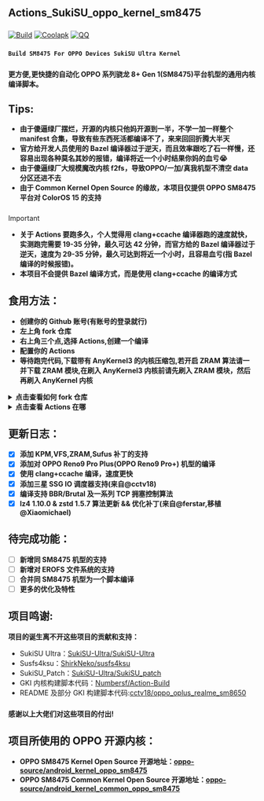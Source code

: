 ## **Actions_SukiSU_oppo_kernel_sm8475**
#####

[![Build](https://img.shields.io/badge/GitHub%20Actions-Build-181717?logo=github&logoColor=white&style=flat-square)](https://github.com/TNTyep520/Actions_SukiSU_oppo_kernel_sm8475/actions)
[![Coolapk](https://img.shields.io/badge/Follow-Coolapk-3DDC84?style=flat-square&logo=android&logoColor=white)](http://www.coolapk.com/u/33593713)
[![QQ](https://img.shields.io/badge/Follow-QQ-8A2BE2?&style=flat-square)](https://qm.qq.com/q/lOpUx9iaWI)
#####
**```Build SM8475 For OPPO Devices SukiSU Ultra Kernel```**
#####
**更方便,更快捷的自动化 OPPO 系列骁龙 8+ Gen 1(SM8475)平台机型的通用内核编译脚本。**
#####
## **Tips:**
- **由于傻逼绿厂摆烂，开源的内核只他妈开源到一半，不学一加一样整个 manifest 合集，导致有些东西死活都编译不了，来来回回折腾大半天**
- **官方给开发人员使用的 Bazel 编译器过于逆天，而且效率跟吃了石一样慢，还容易出现各种莫名其妙的报错，编译将近一个小时结果你妈的血亏😭**
- **由于傻逼绿厂大规模魔改内核 f2fs，导致OPPO/一加/真我机型不清空 data 分区还进不去**
- **由于 Common Kernel Open Source 的缘故，本项目仅提供 OPPO SM8475 平台对 ColorOS 15 的支持**
#####
>[!IMPORTANT]
>- **关于 Actions 要跑多久，个人觉得用 clang+ccache 编译器跑的速度就快，实测跑完需要 19-35 分钟，最久可达 42 分钟，而官方给的 Bazel 编译器过于逆天，速度为 29-35 分钟，最久可达到将近一个小时，且容易血亏(指 Bazel 编译的时候报错)。**
>- **本项目不会提供 Bazel 编译方式，而是使用 clang+ccache 的编译方式**
#####
## **食用方法：**
- **创建你的 Github 账号(有账号的登录就行)**
- **左上角 fork 仓库**
- **右上角三个点,选择 Actions,创建一个编译**
- **配置你的 Actions**
- **等待跑完代码,下载带有 AnyKernel3 的内核压缩包,若开启 ZRAM 算法请一并下载 ZRAM 模块,在刷入 AnyKernel3 内核前请先刷入 ZRAM 模块，然后再刷入 AnyKernel 内核**
<details>
<summary><strong>点击查看如何 fork 仓库</strong></summary>
<p>
<img src="https://github.com/TNTyep520/Actions_SukiSU_oppo_kernel_sm8475/tree/SukiSU-Ultra/cache_photo/fork.png" width="150"/>
</details>

<details>
<summary><strong>点击查看 Actions 在哪</strong></summary>
<p>
<img src="https://github.com/TNTyep520/Actions_SukiSU_oppo_kernel_sm8475/tree/SukiSU-Ultra/cache_photo/dots_right_corner.png" width="150"/>
<img src="https://github.com/TNTyep520/Actions_SukiSU_oppo_kernel_sm8475/tree/SukiSU-Ultra/cache_photo/Actions.png" width="150"/>
</details>

#####
## **更新日志：**
- [x] **添加 KPM,VFS,ZRAM,Sufus 补丁的支持**
- [x] **添加对 OPPO Reno9 Pro Plus(OPPO Reno9 Pro+) 机型的编译**
- [x] **使用 clang+ccache 编译，速度更快**
- [x] **添加三星 SSG IO 调度器支持(来自@cctv18)**
- [x] **编译支持 BBR/Brutal 及一系列 TCP 拥塞控制算法**
- [x] **lz4 1.10.0 & zstd 1.5.7 算法更新 && 优化补丁(来自@ferstar,移植@Xiaomichael)**
#####
## **待完成功能：**
- [ ] **新增同 SM8475 机型的支持**
- [ ] **新增对 EROFS 文件系统的支持**
- [ ] **合并同 SM8475 机型为一个脚本编译**
- [ ] **更多的优化及特性**
#####
## **项目鸣谢:**
**项目的诞生离不开这些项目的贡献和支持：**
- SukiSU Ultra：[SukiSU-Ultra/SukiSU-Ultra](https://github.com/SukiSU-Ultra/SukiSU-Ultra)
- Susfs4ksu：[ShirkNeko/susfs4ksu](https://github.com/ShirkNeko/susfs4ksu)
- SukiSU_Patch：[SukiSU-Ultra/SukiSU_patch](https://github.com/SukiSU-Ultra/SukiSU_patch)
- GKI 内核构建脚本代码：[Numbersf/Action-Build](https://github.com/Numbersf/Action-Build)
- README 及部分 GKI 构建脚本代码:[cctv18/oppo_oplus_realme_sm8650](https://github.com/cctv18/oppo_oplus_realme_sm8650)
#####
**感谢以上大佬们对这些项目的付出!**
#####
## **项目所使用的 OPPO 开源内核：**
- **OPPO SM8475 Kernel Open Source 开源地址：[oppo-source/android_kernel_oppo_sm8475](https://github.com/oppo-source/android_kernel_oppo_sm8475)**
- **OPPO SM8475 Common Kernel Open Source 开源地址：[oppo-source/android_kernel_common_oppo_sm8475](https://github.com/oppo-source/android_kernel_common_oppo_sm8475)**
